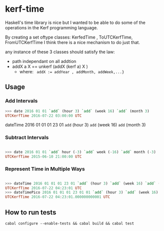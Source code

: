 # kerf-time

Haskell's time library is nice but I wanted to be able to do some of the operations in
the Kerf programming language.


By creating a set oftype classes: KerfedTime , ToUTCKerfTime, FromUTCKerfTime
I think there is a nice mechanism to do just that.

any instance of these 3 classes should satisfy the law:

* path independant on all addtion 
* addX a X  == unkerf (addX (kerf a) X )
  * where: ``` addX := addYear , addMonth, addWeek,...}```


## Usage

### Add Intervals
``` haskell
>>> date 2016 01 01 `add` (hour 3) `add` (week 16) `add` (month 3)
UTCKerfTime 2016-07-22 03:00:00 UTC
```

dateTime 2016 01 01 01 23 01 `add` (hour 3) `add` (week 16) `add` (month 3)
### Subtract Intervals
``` haskell

>>> date 2016 01 01 `add` hour (-3) `add` week (-16) `add` month (-3)
UTCKerfTime 2015-06-10 21:00:00 UTC
```

### Represent Time in Multiple Ways
``` haskell

>>> dateTime 2016 01 01 01 23 01 `add` (hour 3) `add` (week 16) `add` (month 3)
UTCKerfTime 2016-07-22 04:23:01 UTC
>>> dateTimePico 2016 01 01 01 23 01 01 `add` (hour 3) `add` (week 16) `add` (month 3)
UTCKerfTime 2016-07-22 04:23:01.000000000001 UTC
```

## How to run tests

```
cabal configure --enable-tests && cabal build && cabal test
```


